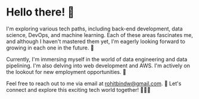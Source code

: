 # Hello there! 👋

I'm exploring various tech paths, including back-end development, data science, DevOps, and machine learning. Each of these areas fascinates me, and although I haven't mastered them yet, I'm eagerly looking forward to growing in each one in the future. 🌱

Currently, I'm immersing myself in the world of data engineering and data pipelining. I'm also delving into web development and AWS. I'm actively on the lookout for new employment opportunities. 💼

Feel free to reach out to me via email at rohitbindw@gmail.com. 📧 Let's connect and explore this exciting tech world together! 👨‍💻🚀

